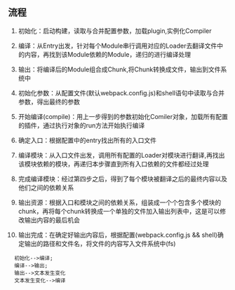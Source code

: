 ## 流程
1. 初始化：启动构建，读取与合并配置参数，加载plugin,实例化Compiler
2. 编译：从Entry出发，针对每个Module串行调用对应的Loader去翻译文件中的内容，再找到该Module依赖的Module，递归的进行编译处理
3. 输出：将编译后的Module组合成Chunk,将Chunk转换成文件，输出到文件系统中

1. 初始化参数：从配置文件(默认webpack.config.js)和shell语句中读取与合并参数，得出最终的参数
2. 开始编译(compile)：用上一步得到的参数初始化Comiler对象，加载所有配置的插件，通过执行对象的run方法开始执行编译
3. 确定入口：根据配置中的entry找出所有的入口文件
4. 编译模块：从入口文件出发，调用所有配置的Loader对模块进行翻译,再找出该模块依赖的模块，再递归本步骤直到所有入口依赖的文件都经过处理
5. 完成编译模块：经过第四步之后，得到了每个模块被翻译之后的最终内容以及他们之间的依赖关系
6. 输出资源：根据入口和模块之间的依赖关系，组装成一个个包含多个模块的chunk，再将每个chunk转换成一个单独的文件加入输出列表中，这是可以修改输出内容的最后机会
7. 输出完成：在确定好输出内容后，根据配置(webpack.config.js && shell)确定输出的路径和文件名，将文件的内容写入文件系统中(fs)


```  
  初始化-->编译;
  编译-->输出;
  输出-->文本发生变化
  文本发生变化-->编译
```